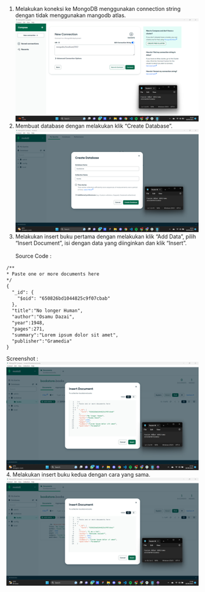 1. Melakukan koneksi ke MongoDB menggunakan connection string dengan tidak menggunakan mangodb atlas. <br />
![Screen shoot mangodb connection without atlas](../Modul2/Screenshots/ConnectWithoutAtlas.png)
2. Membuat database dengan melakukan klik “Create Database”. <br />
![Screen shoot create new database](../Modul2/Screenshots/createNewDatabase.png)
3. Melakukan insert buku pertama dengan melakukan klik “Add Data”, pilih “Insert
Document”, isi dengan data yang diinginkan dan klik “Insert”. <br /> <br />
Source Code :<br />
```
/** 
* Paste one or more documents here
*/
{
  "_id": {
    "$oid": "650826bd1044825c9f07cbab"
  },
  "title":"No longer Human",
  "author":"Osamu Dazai",
  "year":1948,
  "pages":271,
  "summary":"Lorem ipsum dolor sit amet",
  "publisher":"Gramedia"
}
``` 
Screenshot : <br />
![Screen shoot insert data](../Modul2/Screenshots/insertDataMangoDB.png)
4. Melakukan insert buku kedua dengan cara yang sama. <br />
![Screen shoot insert data ke 2](../Modul2/Screenshots/insertDataMangoDB2.png)

